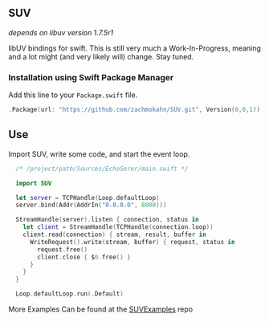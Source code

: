 ## SUV

_depends on libuv version 1.7.5r1_

libUV bindings for swift. This is still very much a Work-In-Progress, meaning
and a lot might (and very likely will) change. Stay tuned.

### Installation using Swift Package Manager

Add this line to your `Package.swift` file.

  ```swift
  .Package(url: "https://github.com/zachmokahn/SUV.git", Version(0,0,1))
  ```

## Use

Import SUV, write some code, and start the event loop.

  ```swift
    /* /project/path/Sources/EchoSerer/main.swift */

    import SUV

    let server = TCPHandle(Loop.defaultLoop)
    server.bind(Addr(AddrIn("0.0.0.0", 8000)))

    StreamHandle(server).listen { connection, status in
      let client = StreamHandle(TCPHandle(connection.loop))
      client.read(connection) { stream, result, buffer in
        WriteRequest().write(stream, buffer) { request, status in
          request.free()
          client.close { $0.free() }
        }
      }
    }

    Loop.defaultLoop.run(.Default)
  ```

More Examples Can be found at the
[SUVExamples](https://github.com/zachmokahn/SUVExamples) repo
